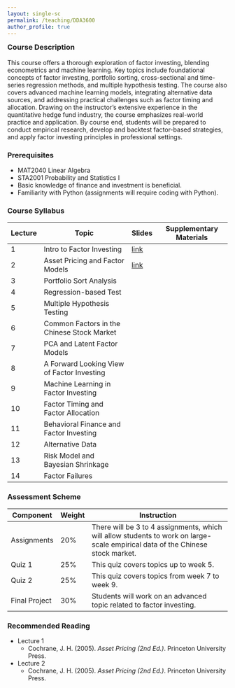 ```yaml
---
layout: single-sc
permalink: /teaching/DDA3600
author_profile: true
---
```


<h3 style="margin-top: 0;">Course Description</h3>

This course offers a thorough exploration of factor investing, blending econometrics and machine learning. Key topics include foundational concepts of factor investing, portfolio sorting, cross-sectional and time-series regression methods, and multiple hypothesis testing. The course also covers advanced machine learning models, integrating alternative data sources, and addressing practical challenges such as factor timing and allocation. Drawing on the instructor’s extensive experience in the quantitative hedge fund industry, the course emphasizes real-world practice and application. By course end, students will be prepared to conduct empirical research, develop and backtest factor-based strategies, and apply factor investing principles in professional settings.

<h3>Prerequisites</h3>

* MAT2040 Linear Algebra
* STA2001 Probability and Statistics I
* Basic knowledge of finance and investment is beneficial.
* Familiarity with Python (assignments will require coding with Python).

<h3>Course Syllabus</h3>

| Lecture    | Topic    |  Slides     |  Supplementary Materials |
|---------|---------------|------------|------------------|
| 1 | Intro to Factor Investing | <a href="https://papers.ssrn.com/sol3/papers.cfm?abstract_id=5252809" target="_blank">link</a> |   |
| 2 | Asset Pricing and Factor Models | <a href="https://papers.ssrn.com/sol3/papers.cfm?abstract_id=5253552" target="_blank">link</a>  |   |
| 3 | Portfolio Sort Analysis |  |   |
| 4 | Regression-based Test |  |   |
| 5 | Multiple Hypothesis Testing |  |   |
| 6 | Common Factors in the Chinese Stock Market |  |   |
| 7 | PCA and Latent Factor Models |  |   |
| 8 | A Forward Looking View of Factor Investing |  |   |
| 9 | Machine Learning in Factor Investing |  |   |
| 10 | Factor Timing and Factor Allocation |  |   |
| 11 | Behavioral Finance and Factor Investing |  |   |
| 12 | Alternative Data |  |   |
| 13 | Risk Model and Bayesian Shrinkage |  |   |
| 14 | Factor Failures |  |   |

<h3>Assessment Scheme</h3>

| Component   | Weight | Instruction |
|---------|---------------|---------------|
| Assignments |	20% | There will be 3 to 4 assignments, which will allow students to work on large-scale empirical data of the Chinese stock market. |
| Quiz 1 |	25% | This quiz covers topics up to week 5.  |
| Quiz 2 |	25% | This quiz covers topics from week 7 to week 9.  |
| Final Project	| 30% | Students will work on an advanced topic related to factor investing. |

<h3>Recommended Reading</h3>

* Lecture 1
  * Cochrane, J. H. (2005). <i>Asset Pricing (2nd Ed.)</i>. Princeton University Press.
* Lecture 2
  * Cochrane, J. H. (2005). <i>Asset Pricing (2nd Ed.)</i>. Princeton University Press.
